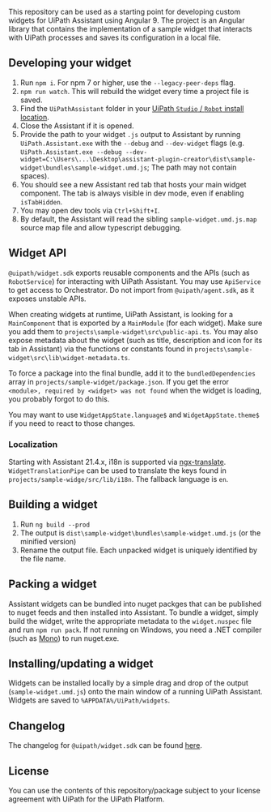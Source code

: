 This repository can be used as a starting point for developing custom widgets for UiPath Assistant using Angular 9.
The project is an Angular library that contains the implementation of a sample widget that interacts with UiPath processes and saves its configuration in a local file.

## Developing your widget

1. Run `npm i`. For npm 7 or higher, use the `--legacy-peer-deps` flag.
2. `npm run watch`. This will rebuild the widget every time a project file is saved.
3. Find the `UiPathAssistant` folder in your [UiPath `Studio` / `Robot` install location](https://docs.uipath.com/installation-and-upgrade/docs/studio-install-studio).
4. Close the Assistant if it is opened.
5. Provide the path to your widget `.js` output to Assistant by running `UiPath.Assistant.exe` with the `--debug` and `--dev-widget` flags (e.g. `UiPath.Assistant.exe --debug --dev-widget=C:\Users\...\Desktop\assistant-plugin-creator\dist\sample-widget\bundles\sample-widget.umd.js`; The path may not contain spaces).
6. You should see a new Assistant red tab that hosts your main widget component. The tab is always visible in dev mode, even if enabling `isTabHidden`.
7. You may open dev tools via `Ctrl+Shift+I`.
8. By default, the Assistant will read the sibling `sample-widget.umd.js.map` source map file and allow typescript debugging.

## Widget API

`@uipath/widget.sdk` exports reusable components and the APIs (such as `RobotService`) for interacting with UiPath Assistant. You may use `ApiService` to get access to Orchestrator. Do not import from `@uipath/agent.sdk`, as it exposes unstable APIs.

When creating widgets at runtime, UiPath Assistant, is looking for a `MainComponent` that is exported by a `MainModule` (for each widget). Make sure you add them to `projects\sample-widget\src\public-api.ts`. You may also expose metadata about the widget (such as title, description and icon for its tab in Assistant) via the functions or constants found in `projects\sample-widget\src\lib\widget-metadata.ts`.

To force a package into the final bundle, add it to the `bundledDependencies` array in `projects/sample-widget/package.json`. If you get the error `<module>, required by <widget> was not found` when the widget is loading, you probably forgot to do this.

You may want to use `WidgetAppState.language$` and `WidgetAppState.theme$` if you need to react to those changes.

### Localization

Starting with Assistant 21.4.x, i18n is supported via [ngx-translate](https://github.com/ngx-translate/core). `WidgetTranslationPipe` can be used to translate the keys found in `projects/sample-widge/src/lib/i18n`. The fallback language is `en`.

## Building a widget

1. Run `ng build --prod`
2. The output is `dist\sample-widget\bundles\sample-widget.umd.js` (or the minified version)
3. Rename the output file. Each unpacked widget is uniquely identified by the file name.

## Packing a widget

Assistant widgets can be bundled into nuget packges that can be published to nuget feeds and then installed into Assistant. To bundle a widget, simply build the widget, write the appropriate metadata to the `widget.nuspec` file and run `npm run pack`. If not running on Windows, you need a .NET compiler (such as [Mono](https://www.mono-project.com/download/stable/)) to run nuget.exe.

## Installing/updating a widget

Widgets can be installed locally by a simple drag and drop of the output (`sample-widget.umd.js`) onto the main window of a running UiPath Assistant. Widgets are saved to `%APPDATA%/UiPath/widgets`.


## Changelog

The changelog for `@uipath/widget.sdk` can be found [here](https://www.npmjs.com/package/@uipath/widget.sdk).

## License

You can use the contents of this repository/package subject to your license agreement with UiPath for the UiPath Platform.
